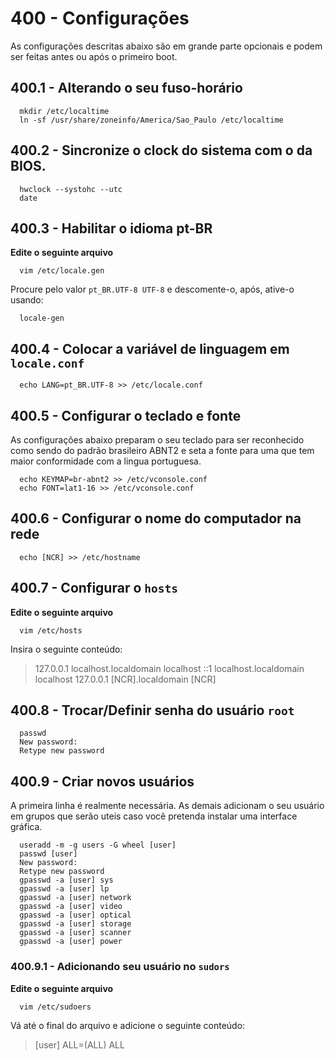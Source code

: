 # 400 - Configurações

As configurações descritas abaixo são em grande parte opcionais e podem ser feitas antes ou após 
o primeiro boot.



## 400.1 - Alterando o seu fuso-horário

``` shell
  mkdir /etc/localtime
  ln -sf /usr/share/zoneinfo/America/Sao_Paulo /etc/localtime
```



## 400.2 - Sincronize o clock do sistema com o da BIOS.

``` shell
  hwclock --systohc --utc
  date 
```



## 400.3 - Habilitar o idioma pt-BR

**Edite o seguinte arquivo**
``` shell
  vim /etc/locale.gen
```

Procure pelo valor ``pt_BR.UTF-8 UTF-8`` e descomente-o, após, ative-o usando:

``` shell
  locale-gen
```



## 400.4 - Colocar a variável de linguagem em ``locale.conf``

``` shell
  echo LANG=pt_BR.UTF-8 >> /etc/locale.conf
```



## 400.5 - Configurar o teclado e fonte

As configurações abaixo preparam o seu teclado para ser reconhecido como sendo do padrão brasileiro
ABNT2 e seta a fonte para uma que tem maior conformidade com a lingua portuguesa.

``` shell
  echo KEYMAP=br-abnt2 >> /etc/vconsole.conf
  echo FONT=lat1-16 >> /etc/vconsole.conf
```



## 400.6 - Configurar o nome do computador na rede

``` shell
  echo [NCR] >> /etc/hostname
```



## 400.7 - Configurar o ``hosts``

**Edite o seguinte arquivo**
``` shell
  vim /etc/hosts
```
  Insira o seguinte conteúdo:
  > 127.0.0.1       localhost.localdomain   localhost
  > ::1             localhost.localdomain   localhost
  > 127.0.0.1       [NCR].localdomain       [NCR]



## 400.8 - Trocar/Definir senha do usuário ``root``

``` shell
  passwd
  New password: 
  Retype new password
```



## 400.9 - Criar novos usuários

A primeira linha é realmente necessária. 
As demais adicionam o seu usuário em grupos que serão uteis caso você pretenda instalar uma interface 
gráfica.

``` shell
  useradd -m -g users -G wheel [user]
  passwd [user]
  New password: 
  Retype new password
  gpasswd -a [user] sys
  gpasswd -a [user] lp
  gpasswd -a [user] network
  gpasswd -a [user] video
  gpasswd -a [user] optical
  gpasswd -a [user] storage
  gpasswd -a [user] scanner
  gpasswd -a [user] power
```



### 400.9.1 - Adicionando seu usuário no ``sudors`` 

**Edite o seguinte arquivo**
``` shell
  vim /etc/sudoers
```
  Vá até o final do arquivo e adicione o seguinte conteúdo:
  > [user] ALL=(ALL) ALL
